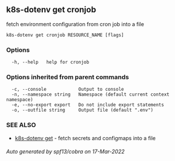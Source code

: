 ## k8s-dotenv get cronjob

fetch environment configuration from cron job into a file

```
k8s-dotenv get cronjob RESOURCE_NAME [flags]
```

### Options

```
  -h, --help   help for cronjob
```

### Options inherited from parent commands

```
  -c, --console            Output to console
  -n, --namespace string   Namespace (default current context namespace)
  -e, --no-export export   Do not include export statements
  -o, --outfile string     Output file (default ".env")
```

### SEE ALSO

* [k8s-dotenv get](k8s-dotenv_get.md)	 - fetch secrets and configmaps into a file

###### Auto generated by spf13/cobra on 17-Mar-2022

